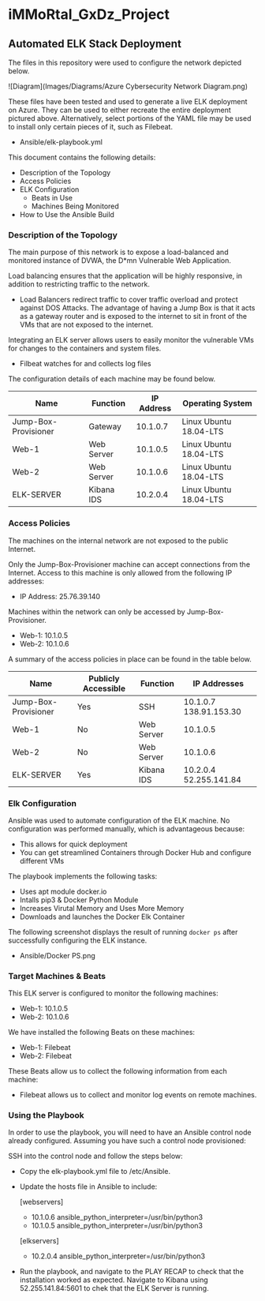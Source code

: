 # iMMoRtal_GxDz_Project

## Automated ELK Stack Deployment

The files in this repository were used to configure the network depicted below.

![Diagram](Images/Diagrams/Azure Cybersecurity Network Diagram.png)

These files have been tested and used to generate a live ELK deployment on Azure. They can be used to either recreate the entire deployment pictured above. Alternatively, select portions of the YAML file may be used to install only certain pieces of it, such as Filebeat.

  - Ansible/elk-playbook.yml

This document contains the following details:
- Description of the Topology
- Access Policies
- ELK Configuration
  - Beats in Use
  - Machines Being Monitored
- How to Use the Ansible Build


### Description of the Topology

The main purpose of this network is to expose a load-balanced and monitored instance of DVWA, the D*mn Vulnerable Web Application.

Load balancing ensures that the application will be highly responsive, in addition to restricting traffic to the network.
- Load Balancers redirect traffic to cover traffic overload and protect against DOS Attacks. The advantage of having a Jump Box is that it acts as a gateway router and is exposed to the internet to sit in front of the VMs that are not exposed to the internet.

Integrating an ELK server allows users to easily monitor the vulnerable VMs for changes to the containers and system files.
- Filbeat watches for and collects log files

The configuration details of each machine may be found below.

| Name                 | Function   | IP Address | Operating System       |
|----------------------|------------|------------|------------------------|
| Jump-Box-Provisioner | Gateway    | 10.1.0.7   | Linux Ubuntu 18.04-LTS |
| Web-1                | Web Server | 10.1.0.5   | Linux Ubuntu 18.04-LTS |
| Web-2                | Web Server | 10.1.0.6   | Linux Ubuntu 18.04-LTS |
| ELK-SERVER           | Kibana IDS | 10.2.0.4   | Linux Ubuntu 18.04-LTS |

### Access Policies

The machines on the internal network are not exposed to the public Internet. 

Only the Jump-Box-Provisioner machine can accept connections from the Internet. Access to this machine is only allowed from the following IP addresses:
- IP Address: 25.76.39.140

Machines within the network can only be accessed by Jump-Box-Provisioner.
- Web-1: 10.1.0.5
- Web-2: 10.1.0.6

A summary of the access policies in place can be found in the table below.

| Name                 | Publicly Accessible | Function   | IP Addresses           |
|----------------------|---------------------|------------|------------------------|
| Jump-Box-Provisioner | Yes                 | SSH        | 10.1.0.7 138.91.153.30 |
| Web-1                | No                  | Web Server | 10.1.0.5               |
| Web-2                | No                  | Web Server | 10.1.0.6               |
| ELK-SERVER           | Yes                 | Kibana IDS | 10.2.0.4 52.255.141.84 |

### Elk Configuration

Ansible was used to automate configuration of the ELK machine. No configuration was performed manually, which is advantageous because:
- This allows for quick deployment
- You can get streamlined Containers through Docker Hub and configure different VMs

The playbook implements the following tasks:
- Uses apt module docker.io
- Intalls pip3 & Docker Python Module
- Increases Virutal Memory and Uses More Memory
- Downloads and launches the Docker Elk Container

The following screenshot displays the result of running `docker ps` after successfully configuring the ELK instance.

- Ansible/Docker PS.png

### Target Machines & Beats
This ELK server is configured to monitor the following machines:
- Web-1: 10.1.0.5
- Web-2: 10.1.0.6

We have installed the following Beats on these machines:
- Web-1: Filebeat
- Web-2: Filebeat

These Beats allow us to collect the following information from each machine:
- Filebeat allows us to collect and monitor log events on remote machines.

### Using the Playbook
In order to use the playbook, you will need to have an Ansible control node already configured. Assuming you have such a control node provisioned: 

SSH into the control node and follow the steps below:
- Copy the elk-playbook.yml file to /etc/Ansible.
- Update the hosts file in Ansible to include:

  [webservers]
  - 10.1.0.6 ansible_python_interpreter=/usr/bin/python3
  - 10.1.0.5 ansible_python_interpreter=/usr/bin/python3

  [elkservers]
  - 10.2.0.4 ansible_python_interpreter=/usr/bin/python3

- Run the playbook, and navigate to the PLAY RECAP to check that the installation worked as expected. Navigate to Kibana using 52.255.141.84:5601 to chek that the ELK Server is running.
